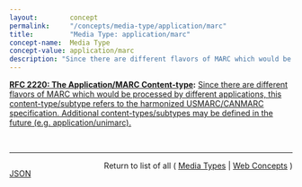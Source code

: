 ```yaml
---
layout:        concept
permalink:     "/concepts/media-type/application/marc"
title:         "Media Type: application/marc"
concept-name:  Media Type
concept-value: application/marc
description: "Since there are different flavors of MARC which would be processed by different applications, this content-type/subtype refers to the harmonized USMARC/CANMARC specification. Additional content-types/subtypes may be defined in the future (e.g. application/unimarc)."
---
```


**[RFC 2220: The Application/MARC Content-type](/specs/IETF/RFC/2220 "This memorandum provides a mechanism for representing objects which are files of Machine-Readable Cataloging records (MARC). The MARC formats are standards for the representation and communication of bibliographic and related information. A MARC record contains metadata for an information resource following MARC format specifications."):** [Since there are different flavors of MARC which would be processed by different applications, this content-type/subtype refers to the harmonized USMARC/CANMARC specification. Additional content-types/subtypes may be defined in the future (e.g. application/unimarc).](http://tools.ietf.org/html/rfc2220#section-2 "Read documentation for Media Type &#34;application/marc&#34;")

<br/>
<hr/>

<p style="float : left"><a href="./application/marc.json" title="JSON representing this particular Web Concept value">JSON</a></p>
<p style="text-align: right">Return to list of all ( <a href="../media-types">Media Types</a> | <a href="../">Web Concepts</a> )</p>

